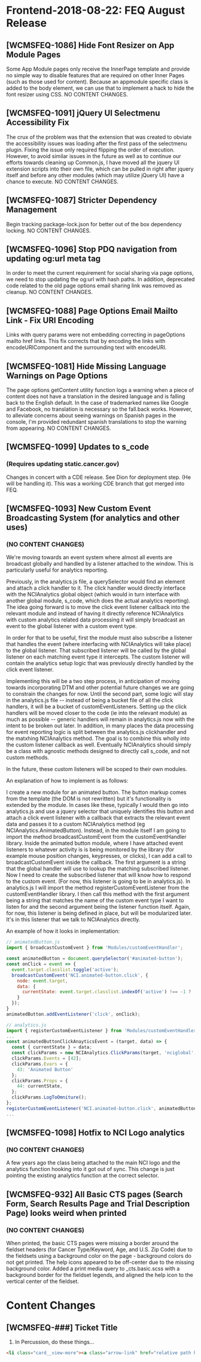 # Frontend-2018-08-22: FEQ August Release

## [WCMSFEQ-1086] Hide Font Resizer on App Module Pages

Some App Module pages only receive the InnerPage template and provide no simple way to disable features that are required on other Inner Pages (such as those used for content). Because an appmodule specific class is added to the body element, we can use that to implement a hack to hide the font resizer using CSS.
NO CONTENT CHANGES.

## [WCMSFEQ-1091] jQuery UI Selectmenu Accessibility Fix

The crux of the problem was that the extension that was created to obviate the accessibility issues was loading after the first pass of the selectmenu plugin. Fixing the issue only required flipping the order of execution.
However, to avoid similar issues in the future as well as to continue our efforts towards cleaning up Common.js, I have moved all the jquery UI extension scripts into their own file, which can be pulled in right after jquery itself and before any other modules (which may utilize jQuery UI) have a chance to execute.
NO CONTENT CHANGES.

## [WCMSFEQ-1087] Stricter Dependency Management

Begin tracking package-lock.json for better out of the box dependency locking.
NO CONTENT CHANGES.

## [WCMSFEQ-1096] Stop PDQ navigation from updating og:url meta tag

In order to meet the current requirement for social sharing via page options, we need to stop updating the og:url with hash paths. 
In addition, deprecated code related to the old page options email sharing link was removed as cleanup.
NO CONTENT CHANGES.

## [WCMSFEQ-1088] Page Options Email Mailto Link - Fix URI Encoding

Links with query params were not embedding correcting in pageOptions mailto href links. This fix corrects that by encoding the links with encodeURIComponent and the surrounding text with encodeURI.

## [WCMSFEQ-1081] Hide Missing Language Warnings on Page Options

The page options getContent utility function logs a warning when a piece of content does not have a translation in the desired language and is falling back to the English default. In the case of trademarked names like Google and Facebook, no translation is necessary so the fall.back works. However, to alleviate concerns about seeing warnings on Spanish pages in the console, I'm provided redundant spanish translations to stop the warning from appearing.
NO CONTENT CHANGES.

## [WCMSFEQ-1099] Updates to s_code
### (Requires updating static.cancer.gov)

Changes in concert with a CDE release. See Dion for deployment step. (He will be handling it). This was a working CDE branch that got merged into FEQ.

## [WCMSFEQ-1093] New Custom Event Broadcasting System (for analytics and other uses)
### (NO CONTENT CHANGES)

We're moving towards an event system where almost all events are broadcast globally and handled by a listener attached to the window. This is particularly useful for analytics reporting. 

Previously, in the analytics.js file, a querySelector would find an element and attach a click handler to it. The click handler would directly interface with the NCIAnalytics global object (which would in turn interface with another global module, s_code, which does the actual analytics reporting). The idea going forward is to move the click event listener callback into the relevant module and instead of having it directly reference NCIAnalytics with custom analytics related data processing it will simply broadcast an event to the global listener with a custom event type. 

In order for that to be useful, first the module must also subscribe a listener that handles the event (where interfacing with NCIAnalytics will take place) to the global listener. That subscribed listener will be called by the global listener on each matching event type it intercepts. The custom listener will contain the analytics setup logic that was previously directly handled by the click event listener.

Implementing this will be a two step process, in anticipation of moving towards incorporating DTM and other potential future changes we are going to constrain the changes for now. Until the second part, some logic will stay in the analytics.js file -- instead of being a bucket file of all the click handlers, it will be a bucket of customEventListeners. Setting up the click handlers will be moved closer to the code (ie into the relevant module) as much as possible -- generic handlers will remain in analytics.js now with the intent to be broken out later. In addition, in many places the data processing for event reporting logic is split between the analytics.js clickhandler and the matxhing NCIAnalytics method. The goal is to combine this wholly into the custom listener callback as well. Eventually NCIAnalytics should simply be a class with agnostic methods designed to directly call s_code, and not custom methods. 

In the future, these custom listeners will be scoped to their own modules.

An explanation of how to implement is as follows:

I create a new module for an animated button. The button markup comes from the template (the DOM is not rewritten) but it's functionality is extended by the module. In cases like these, typically I would then go into analytics.js and use a jquery selector that uniquely identifies this button and attach a click event listener with a callback that extracts the relevant event data and passes it to a custom NCIAnalytics method (eg NCIAnalytics.AnimatedButton). Instead, in the module itself I am going to import the method broadcastCustomEvent from the customEventHandler library. Inside the animated button module, where I have attached event listeners to whatever activity is is being monitored by the library (for example mouse position changes, keypresses, or clicks), I can add a call to broadcastCustomEvent inside the callback. The first argument is a string that the global handler will use to lookup the matching subscribed listener. Now I need to create the subscribed listener that will know how to respond to the custom event. (For now, this listener is going to be in analytics.js). In analytics.js I will import the method registerCustomEventListener from the customEventHandler library. I then call this method with the first argument being a string that matches the name of the custom event type I want to listen for and the second argument being the listener function itself. Again, for now, this listener is being defined in place, but will be modularized later. It's in this listener that we talk to NCIAnalytics directly.

An example of how it looks in implementation:

```javascript
// animatedButton.js
import { broadcastCustomEvent } from 'Modules/customEventHandler';

const animatedButton = document.querySelector('#animated-button');
const onClick = event => {
  event.target.classlist.toggle('active');
  broadcastCustomEvent('NCI.animated-button.click', { 
    node: event.target, 
    data: { 
      currentState: event.target.classlist.indexOf('active') !== -1 ? 'active' : 'inactive'
    }
  });
}
animatedButton.addEventListener('click', onClick);
```

```javascript
// analytics.js
import { registerCustomEventListener } from 'Modules/customEventHandler';
...
const animatedButtonClickAnayticsEvent = (target, data) => {
  const { currentState } = data;
  const clickParams = new NCIAnalytics.ClickParams(target, 'nciglobal', 'o', 'NCI.animated-button.click');
  clickParams.Events = [42];
  clickParams.Evars = {
    43: 'Animated Button'
  };
  clickParams.Props = {
    44: currentState,
  };
  clickParams.LogToOmniture();
};
registerCustomEventListener('NCI.animated-button.click', animatedButtonClickAnalyticsEvent);
...
```

## [WCMSFEQ-1098] Hotfix to NCI Logo analytics
### (NO CONTENT CHANGES)

A few years ago the class being attached to the main NCI logo and the analytics function hooking into it got out of sync. This change is just pointing the existing analytics function at the correct selector.

## [WCMSFEQ-932] All Basic CTS pages (Search Form, Search Results Page and Trial Description Page) looks weird when printed
### (NO CONTENT CHANGES)

When printed, the basic CTS pages were missing a border around the fieldset headers (for Cancer Type/Keyword, Age, and U.S. Zip Code) due to the fieldsets using a background color on the page  - background colors do not get printed.  The help icons appeared to be off-center due to the missing background color.  Added a print media query to _cts.basic.scss with a background border for the fieldset legends, and aligned the help icon to the vertical center of the fieldset.

# Content Changes

## [WCMSFEQ-###] Ticket Title
1. In Percussion, do these things...

  ```html   
  <li class="card__view-more"><a class="arrow-link" href="relative path here">link name here</a></li> 
  ```